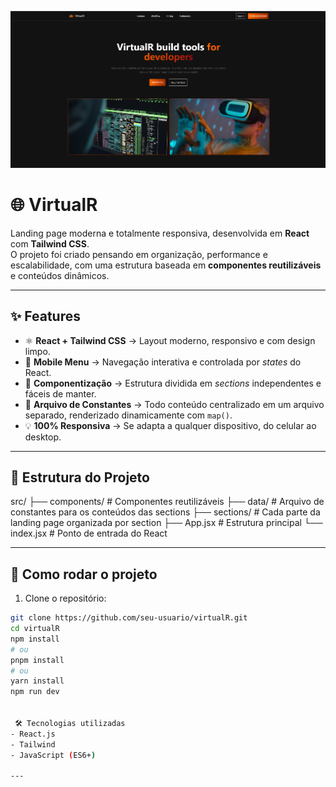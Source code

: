 ![alt text](image.png)

# 🌐 VirtualR  

Landing page moderna e totalmente responsiva, desenvolvida em **React** com **Tailwind CSS**.  
O projeto foi criado pensando em organização, performance e escalabilidade, com uma estrutura baseada em **componentes reutilizáveis** e conteúdos dinâmicos.  

---

## ✨ Features  

- ⚛️ **React + Tailwind CSS** → Layout moderno, responsivo e com design limpo.  
- 📱 **Mobile Menu** → Navegação interativa e controlada por *states* do React.  
- 🧩 **Componentização** → Estrutura dividida em *sections* independentes e fáceis de manter.  
- 📂 **Arquivo de Constantes** → Todo conteúdo centralizado em um arquivo separado, renderizado dinamicamente com `map()`.  
- 💡 **100% Responsiva** → Se adapta a qualquer dispositivo, do celular ao desktop.  

---

## 📂 Estrutura do Projeto  

src/
├── components/ # Componentes reutilizáveis
├── data/ # Arquivo de constantes para os conteúdos das sections
├── sections/ # Cada parte da landing page organizada por section
├── App.jsx # Estrutura principal
└── index.jsx # Ponto de entrada do React


---

## 🚀 Como rodar o projeto  

1. Clone o repositório:  
```bash
git clone https://github.com/seu-usuario/virtualR.git
cd virtualR
npm install
# ou
pnpm install
# ou
yarn install
npm run dev


 🛠️ Tecnologias utilizadas
- React.js
- Tailwind 
- JavaScript (ES6+)

---

